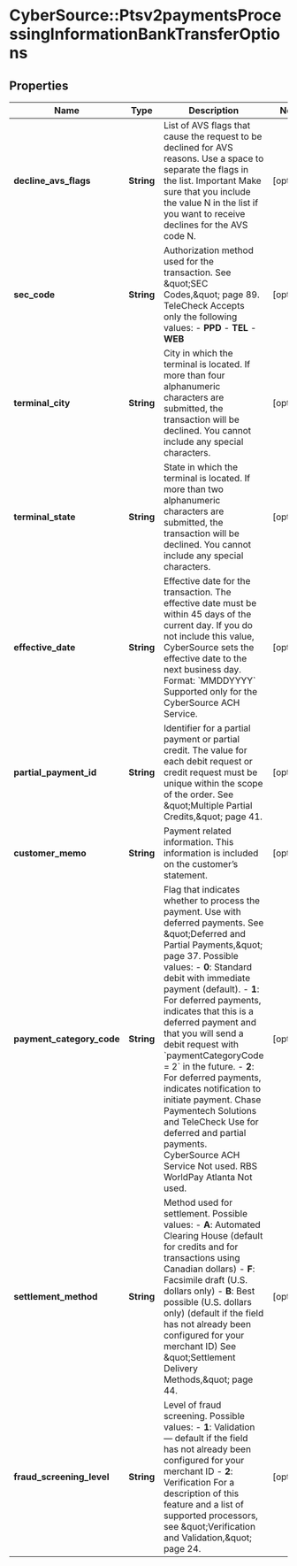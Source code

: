 # CyberSource::Ptsv2paymentsProcessingInformationBankTransferOptions

## Properties
Name | Type | Description | Notes
------------ | ------------- | ------------- | -------------
**decline_avs_flags** | **String** | List of AVS flags that cause the request to be declined for AVS reasons. Use a space to separate the flags in the list. Important Make sure that you include the value N in the list if you want to receive declines for the AVS code N.  | [optional] 
**sec_code** | **String** | Authorization method used for the transaction. See \&quot;SEC Codes,\&quot; page 89.  TeleCheck Accepts only the following values: - **PPD** - **TEL** - **WEB**  | [optional] 
**terminal_city** | **String** | City in which the terminal is located. If more than four alphanumeric characters are submitted, the transaction will be declined.  You cannot include any special characters.  | [optional] 
**terminal_state** | **String** | State in which the terminal is located. If more than two alphanumeric characters are submitted, the transaction will be declined.  You cannot include any special characters.  | [optional] 
**effective_date** | **String** | Effective date for the transaction. The effective date must be within 45 days of the current day. If you do not include this value, CyberSource sets the effective date to the next business day.  Format: &#x60;MMDDYYYY&#x60;  Supported only for the CyberSource ACH Service.  | [optional] 
**partial_payment_id** | **String** | Identifier for a partial payment or partial credit.  The value for each debit request or credit request must be unique within the scope of the order. See \&quot;Multiple Partial Credits,\&quot; page 41.  | [optional] 
**customer_memo** | **String** | Payment related information.  This information is included on the customer’s statement.  | [optional] 
**payment_category_code** | **String** | Flag that indicates whether to process the payment.  Use with deferred payments. See \&quot;Deferred and Partial Payments,\&quot; page 37.  Possible values: - **0**: Standard debit with immediate payment (default). - **1**: For deferred payments, indicates that this is a deferred payment and that you will send a debit request with &#x60;paymentCategoryCode &#x3D; 2&#x60; in the future. - **2**: For deferred payments, indicates notification to initiate payment.  Chase Paymentech Solutions and TeleCheck Use for deferred and partial payments.  CyberSource ACH Service Not used.  RBS WorldPay Atlanta Not used.  | [optional] 
**settlement_method** | **String** | Method used for settlement.  Possible values: - **A**: Automated Clearing House (default for credits and for transactions using Canadian dollars) - **F**: Facsimile draft (U.S. dollars only) - **B**: Best possible (U.S. dollars only) (default if the field has not already been configured for your merchant ID)  See \&quot;Settlement Delivery Methods,\&quot; page 44.  | [optional] 
**fraud_screening_level** | **String** | Level of fraud screening.  Possible values: - **1**: Validation — default if the field has not already been configured for your merchant ID - **2**: Verification  For a description of this feature and a list of supported processors, see \&quot;Verification and Validation,\&quot; page 24.  | [optional] 


